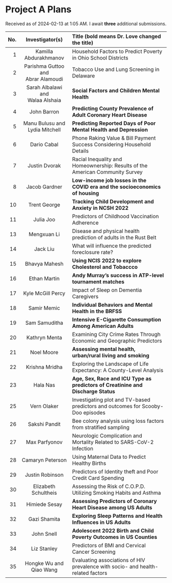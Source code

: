 # Project A Plans

Received as of 2024-02-13 at 1:05 AM. I await **three** additional submissions.

No. | Investigator(s) | Title (bold means Dr. Love changed the title)
---: | :--------------: | :-----------------------------------------------------------
1 | Kamilla Abdurakhmanov | Household Factors to Predict Poverty in Ohio School Districts
2 | Parishma Guttoo and <br /> Abrar Alamoudi | Tobacco Use and Lung Screening in Delaware
3 | Sarah Albalawi and <br /> Walaa Alshaia | **Social Factors and Children Mental Health**
4 | John Barron | **Predicting County Prevalence of Adult Coronary Heart Disease**
5 | Manu Bulusu and <br /> Lydia Mitchell | **Predicting Reported Days of Poor Mental Health and Depression**
6 | Dario Cabal | Phone Raking Value & Bill Payment Success Considering Household Details
7 | Justin Dvorak | Racial Inequality and Homeownership: Results of the American Community Survey
8 | Jacob Gardner | **Low-income job losses in the COVID era and the socioeconomics of housing**
10 | Trent George | **Tracking Child Development and Anxiety in NCSH 2022**
11 | Julia Joo | Predictors of Childhood Vaccination Adherence
13 | Mengxuan Li | Disease and physical health prediction of adults in the Rust Belt
14 | Jack Liu | What will influence the predicted foreclosure rate?
15 | Bhavya Mahesh | **Using NCIS 2022 to explore Cholesterol and Tobaccco**
16 | Ethan Martin | **Andy Murray’s success in ATP-level tournament matches**
17 | Kyle McGill Percy | Impact of Sleep on Dementia Caregivers
18 | Samir Memic | **Individual Behaviors and Mental Health in the BRFSS**
19 | Sam Samuditha | **Intensive E-Cigarette Consumption Among American Adults**
20 | Kathryn Menta | Examining City Crime Rates Through Economic and Geographic Predictors
21 | Noel Moore | **Assessing mental health, urban/rural living and smoking**
22 | Krishna Mridha | Exploring the Landscape of Life Expectancy: A County-Level Analysis
23 | Hala Nas | **Age, Sex, Race and ICU Type as predictors of Creatinine and Discharge Status**
25 | Vern Olaker | Investigating plot and TV-based predictors and outcomes for Scooby-Doo episodes
26 | Sakshi Pandit | Bee colony analysis using loss factors from stratified sampling
27 | Max Parfyonov | Neurologic Complication and Mortality Related to SARS-CoV-2 Infection
28 | Camaryn Peterson | Using Maternal Data to Predict Healthy Births
29 | Justin Robinson | Predictors of Identity theft and Poor Credit Card Spending
30 | Elizabeth Schultheis | Assessing the Risk of C.O.P.D. Utilizing Smoking Habits and Asthma
31 | Himiede Sesay | **Assessing Predictors of Coronary Heart Disease among US Adults**
32 | Gazi Shamita | **Exploring Sleep Patterns and Health Influences in US Adults**
33 | John Snell | **Adolescent 2022 Birth and Child Poverty Outcomes in US Counties**
34 | Liz Stanley | Predictors of BMI and Cervical Cancer Screening
35 | Hongke Wu and <br /> Qiao Wang | Evaluating associations of HIV prevalence with socio- and health-related factors

